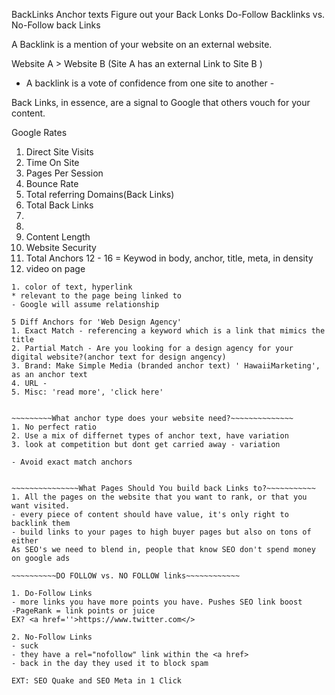 BackLinks
Anchor texts
Figure out your Back Lonks
Do-Follow Backlinks vs. No-Follow back Links

A Backlink is a mention of your website on an external website. 

Website A > Website B (Site A has an external Link to Site B )

- A backlink is a vote of confidence from one site to another -

Back Links, in essence, are a signal to Google that others vouch for your content.

Google Rates
1. Direct Site Visits
2. Time On Site
3. Pages Per Session
4. Bounce Rate
5. Total referring Domains(Back Links)
6. Total Back Links
7. 
8.
9. Content Length
10. Website Security 
11. Total Anchors
12 - 16 = Keywod in body, anchor, title, meta, in density
17. video on page 


~~~~~~~~Anchor Text~~~~~~~~~~
1. color of text, hyperlink
* relevant to the page being linked to
- Google will assume relationship

5 Diff Anchors for 'Web Design Agency'
1. Exact Match - referencing a keyword which is a link that mimics the title
2. Partial Match - Are you looking for a design agency for your digital website?(anchor text for design angency)
3. Brand: Make Simple Media (branded anchor text) ' HawaiiMarketing', as an anchor text
4. URL - 
5. Misc: 'read more', 'click here'


~~~~~~~~~What anchor type does your website need?~~~~~~~~~~~~~~
1. No perfect ratio
2. Use a mix of differnet types of anchor text, have variation 
3. look at competition but dont get carried away - variation 

- Avoid exact match anchors


~~~~~~~~~~~~~~~What Pages Should You build back Links to?~~~~~~~~~~~
1. All the pages on the website that you want to rank, or that you want visited.
- every piece of content should have value, it's only right to backlink them
- build links to your pages to high buyer pages but also on tons of either
As SEO's we need to blend in, people that know SEO don't spend money on google ads

~~~~~~~~~~DO FOLLOW vs. NO FOLLOW links~~~~~~~~~~~~

1. Do-Follow Links
- more links you have more points you have. Pushes SEO link boost
-PageRank = link points or juice
EX? <a href=''>https://www.twitter.com</> 

2. No-Follow Links 
- suck
- they have a rel="nofollow" link within the <a href>
- back in the day they used it to block spam 

EXT: SEO Quake and SEO Meta in 1 Click